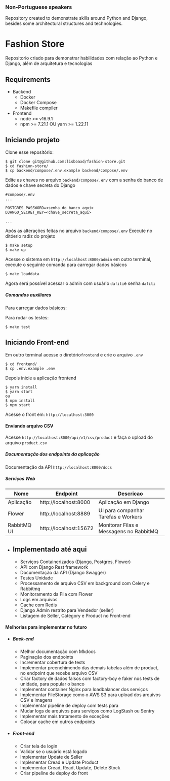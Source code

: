 ### Non-Portuguese speakers

Repository created to demonstrate skills around Python and Django, besides some architectural structures and technologies.

# Fashion Store

Repositorio criado para demonstrar habilidades com relação ao Python e Django, além de arquitetura e tecnologias

## Requirements

-   Backend
    -   Docker
    -   Docker Compose
    -   Makefile compiler
-   Frontend
    -   node >= v16.9.1
    -   npm >= 7.21.1 OU yarn >= 1.22.11

## Iniciando projeto

Clone esse repositório:

```
$ git clone git@github.com:lisboaxd/fashion-store.git
$ cd fashion-store/
$ cp backend/compose/.env.example backend/compose/.env
```

Edite as chaves no arquivo `backend/compose/.env` com a senha do banco de dados e chave secreta do Django

```
#compose/.env
...

POSTGRES_PASSWORD=<senha_do_banco_aqui>
DJANGO_SECRET_KEY=<chave_secreta_aqui>

...
```

Após as alterações feitas no arquivo `backend/compose/.env`
Execute no ditóerio radiz do projeto

```
$ make setup
$ make up
```

Acesse o sistema em `http://localhost:8000/admin`
em outro terminal, execute o seguinte comanda para carregar dados básicos

```
$ make loaddata
```

Agora será possível acessar o admin com usuário `dafiti`e senha `dafiti`

##### Comandos auxiliares

Para carregar dados básicos:

Para rodar os testes:

```
$ make test
```

## Iniciando Front-end

Em outro terminal acesse o diretório`frontend` e crie o arquivo `.env`

```
$ cd frontend/
$ cp .env.example .env
```

Depois inicie a aplicação frontend

```
$ yarn install
$ yarn start
ou
$ npm install
$ npm start
```

Acesse o front em: `http://localhost:3000`

#### Enviando arquivo CSV

Acesse `http://localhost:8000/api/v1/csv/product` e faça o upload do arquivo `product.csv`

##### Documentação dos endpoints da aplicação

Documentação da API `http://localhost:8000/docs`

##### Serviços Web

| Nome        | Endpoint               | Descricao                               |
| ----------- | ---------------------- | --------------------------------------- |
| Aplicação   | http://localhost:8000  | Aplicação em Django                     |
| Flower      | http://localhost:8889  | UI para companhar Tarefas e Workers     |
| RabbitMQ UI | http://localhost:15672 | Monitorar Filas e Messagens no RabbitMQ |

-   ## Implementado até aqui
    -   Serviços Containerizados (Django, Postgres, Flower)
    -   API com Django Rest framework
    -   Documentação da API (Django Swagger)
    -   Testes Unidade
    -   Processamento de arquivo CSV em background com Celery e Rabbitmq
    -   Monitoramento da Fila com Flower
    -   Logs em arquivos
    -   Cache com Redis
    -   Django Admin restrito para Vendedor (seller)
    -   Listagem de Seller, Category e Product no Front-end

#### Melhorias para implementar no futuro

-   ##### Back-end

    -   Melhor documentação com Mkdocs
    -   Paginação dos endpoints
    -   Incrementar cobertura de tests
    -   Implementar preenchimendo das demais tabelas além de product, no endpoint que recebe arquivo CSV
    -   Criar factory de dados falsos com factory-boy e faker nos tests de unidade, para popular o banco
    -   Implementar container Nginx para loadbalancer dos serviços
    -   Implementar FileStorage como o AWS S3 para upload dos arquivos CSV e Imagens
    -   Implementar pipeline de deploy com tests para
    -   Mudar logs de arquivos para serviços como LogStash ou Sentry
    -   Implementar mais tratamento de exceções
    -   Colocar cache em outros endpoints

-   ##### Front-end
    -   Criar tela de login
    -   Validar se o usuário está logado
    -   Implementar Update de Seller
    -   Implementar Cread e Update Product
    -   Implementar Cread, Read, Update, Delete Stock
    -   Criar pipeline de deploy do front
